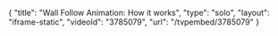 {
    "title": "Wall Follow Animation: How it works",
    "type": "solo",
    "layout": "iframe-static",
    "videoId": "3785079",
    "url": "\/tvpembed\/3785079"
}